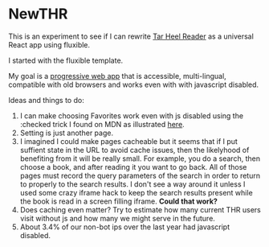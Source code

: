 # NewTHR

This is an experiment to see if I can rewrite
[Tar Heel Reader](http://tarheelreader.org) as a universal React app using
fluxible.

I started with the fluxible template.

My goal is a [progressive web app](https://developers.google.com/web/progressive-web-apps/) that is accessible, multi-lingual, compatible with old browsers and works even with with javascript disabled.

Ideas and things to do:

1. I can make choosing Favorites work even with js disabled using the :checked trick I found on MDN as illustrated [here](https://codepen.io/gbishop-1471544451/pen/jARbvd).
2. Setting is just another page.
3. I imagined I could make pages cacheable but it seems that if I put suffient state in the URL to avoid cache issues, then the likelyhood of benefiting from it will be really small. For example, you do a search, then choose a book, and after reading it you want to go back. All of those pages must record the query parameters of the search in order to return to properly to the search results. I don't see a way around it unless I used some crazy iframe hack to keep the search results present while the book is read in a screen filling iframe. **Could that work?**
4. Does caching even matter? Try to estimate how many current THR users visit without js and how many we might serve in the future.
5. About 3.4% of our non-bot ips over the last year had javascript disabled.

